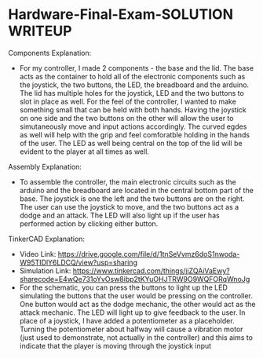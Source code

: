 # Hardware-Final-Exam-SOLUTION WRITEUP

Components Explanation:
- For my controller, I made 2 components - the base and the lid. The base acts as the container to hold all of the electronic components such as the joystick, the two buttons, the LED, the breadboard and the arduino. The lid has multiple holes for the joystick, LED and the two buttons to slot in place as well. For the feel of the controller, I wanted to make something small that can be held with both hands. Having the joystick on one side and the two buttons on the other will allow the user to simutaneously move and input actions accordingly. The curved egdes as well will help with the grip and feel comforatble holding in the hands of the user. The LED as well being central on the top of the lid will be evident to the player at all times as well.

Assembly Explanation: 
- To assemble the controller, the main  electronic circuits such as the arduino and the breadboard are located in the central bottom part of the base. The joystick is one the left and the two buttons are on the right. The user can use the joystick to move, and the two buttons act as a dodge and an attack. The LED will also light up if the user has performed action by clicking either button. 

TinkerCAD Explanation:
- Video Link: https://drive.google.com/file/d/1tnSeVvmz6doS1nwoda-W95TIDlY6LDCQ/view?usp=sharing
- Simulation Link: https://www.tinkercad.com/things/jjZQAiVaEwy?sharecode=E4wQe731oYvOsw8ibp2tKYuOHJTRW9O9WQFORqWnoJg
- For the schematic, you can press the buttons to light up the LED simulating the buttons that the user would be pressing on the controller. One button would act as the dodge mechanic, the other would act as the attack mechanic. The LED will light up to give feedback to the user. In place of a joystick, I have added a potentiometer as a placeholder. Turning the potentiometer about halfway will cause a vibration motor (just used to demonstrate, not actually in the controller) and this aims to indicate that the player is moving through the joystick input
